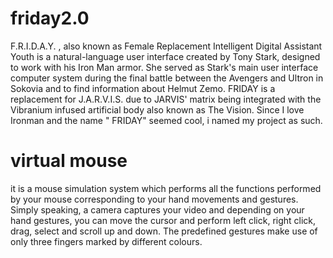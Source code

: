 # friday2.0
F.R.I.D.A.Y. , also known as Female Replacement Intelligent Digital Assistant Youth is a natural-language user interface created by Tony Stark, designed to work with his Iron Man armor. She served as Stark's main user interface computer system during the final battle between the Avengers and Ultron in Sokovia and to find information about Helmut Zemo.
FRIDAY is a replacement for J.A.R.V.I.S. due to JARVIS' matrix being integrated with the Vibranium infused artificial body also known as The Vision.
Since I love Ironman and the name " FRIDAY" seemed cool, i named my project as such.

# virtual mouse 
it is a mouse simulation system which performs all the functions performed by your mouse corresponding to your hand movements and gestures. Simply speaking, a camera captures your video and depending on your hand gestures, you can move the cursor and perform left click, right click, drag, select and scroll up and down. The predefined gestures make use of only three fingers marked by different colours.

